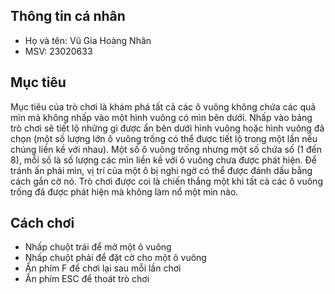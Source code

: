 ## Thông tin cá nhân
- Họ và tên: Vũ Gia Hoàng Nhân
- MSV: 23020633

## Mục tiêu
Mục tiêu của trò chơi là khám phá tất cả các ô vuông không chứa các quả mìn mà không nhấp vào một hình vuông có mìn bên dưới. Nhấp vào bảng trò chơi sẽ tiết lộ những gì được ẩn bên dưới hình vuông hoặc hình vuông đã chọn (một số lượng lớn ô vuông trống có thể được tiết lộ trong một lần nếu chúng liền kề với nhau). Một số ô vuông trống nhưng một số chứa số (1 đến 8), mỗi số là số lượng các mìn liền kề với ô vuông chưa được phát hiện. Để tránh ấn phải mìn, vị trí của một ô bị nghi ngờ có thể được đánh dấu bằng cách gắn cờ nó. Trò chơi được coi là chiến thắng một khi tất cả các ô vuông trống đã được phát hiện mà không làm nổ một mìn nào.

## Cách chơi
- Nhấp chuột trái để mở một ô vuông
- Nhấp chuột phải để đặt cờ cho một ô vuông
- Ấn phím F để chơi lại sau mỗi lần chơi
- Ấn phím ESC để thoát trò chơi
